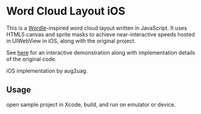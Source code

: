 # Word Cloud Layout iOS

This is a [Wordle](http://www.wordle.net/)-inspired word cloud layout written
in JavaScript. It uses HTML5 canvas and sprite masks to achieve
near-interactive speeds hosted in UIWebView in iOS, along with the original 
project.

See [here](http://www.jasondavies.com/wordcloud/) for an interactive
demonstration along with implementation details of the original code.

iOS implementation by aug2uag.

## Usage

open sample project in Xcode, build, and run on emulator or device.